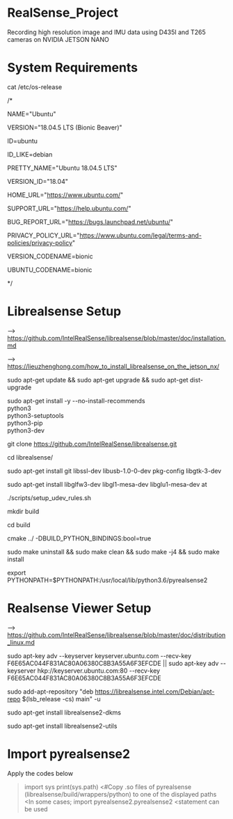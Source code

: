 # RealSense_Project
Recording high resolution image and IMU data using D435I and T265 cameras on NVIDIA JETSON NANO

# System Requirements
cat /etc/os-release

/*

NAME="Ubuntu"

VERSION="18.04.5 LTS (Bionic Beaver)"

ID=ubuntu

ID_LIKE=debian

PRETTY_NAME="Ubuntu 18.04.5 LTS"

VERSION_ID="18.04"

HOME_URL="https://www.ubuntu.com/"

SUPPORT_URL="https://help.ubuntu.com/"

BUG_REPORT_URL="https://bugs.launchpad.net/ubuntu/"

PRIVACY_POLICY_URL="https://www.ubuntu.com/legal/terms-and-policies/privacy-policy"

VERSION_CODENAME=bionic

UBUNTU_CODENAME=bionic

*/

# Librealsense Setup
--> https://github.com/IntelRealSense/librealsense/blob/master/doc/installation.md

--> https://lieuzhenghong.com/how_to_install_librealsense_on_the_jetson_nx/

sudo apt-get update && sudo apt-get upgrade && sudo apt-get dist-upgrade

sudo apt-get install -y --no-install-recommends \
    python3 \
    python3-setuptools \
    python3-pip \
    python3-dev

git clone https://github.com/IntelRealSense/librealsense.git

cd librealsense/


sudo apt-get install git libssl-dev libusb-1.0-0-dev pkg-config libgtk-3-dev

sudo apt-get install libglfw3-dev libgl1-mesa-dev libglu1-mesa-dev at

./scripts/setup_udev_rules.sh

mkdir build

cd build

cmake ../ -DBUILD_PYTHON_BINDINGS:bool=true

sudo make uninstall && sudo make clean && sudo make -j4 && sudo make install

export PYTHONPATH=$PYTHONPATH:/usr/local/lib/python3.6/pyrealsense2

# Realsense Viewer Setup
--> https://github.com/IntelRealSense/librealsense/blob/master/doc/distribution_linux.md

sudo apt-key adv --keyserver keyserver.ubuntu.com --recv-key F6E65AC044F831AC80A06380C8B3A55A6F3EFCDE || sudo apt-key adv --keyserver hkp://keyserver.ubuntu.com:80 --recv-key F6E65AC044F831AC80A06380C8B3A55A6F3EFCDE

sudo add-apt-repository "deb https://librealsense.intel.com/Debian/apt-repo $(lsb_release -cs) main" -u

sudo apt-get install librealsense2-dkms

sudo apt-get install librealsense2-utils

# Import pyrealsense2
Apply the codes below
> import sys
> print(sys.path)
<#Copy .so files of pyrealsense (librealsense/build/wrappers/python) to one of the displayed paths
<In some cases;
> import pyrealsense2.pyrealsense2
<statement can be used
